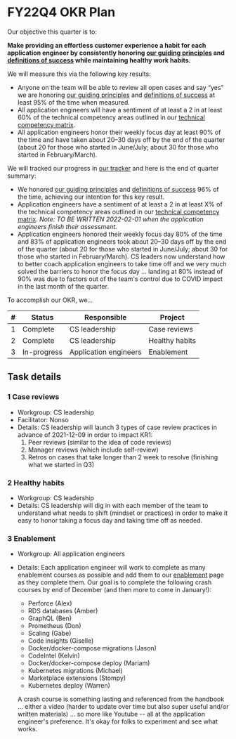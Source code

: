 # FY22Q4 OKR Plan

Our objective this quarter is to:

**Make providing an effortless customer experience a habit for each application engineer by consistently honoring [our guiding principles](index.md#guiding-principles) and [definitions of success](index.md#we-know-that-we-are-successful-when-we) while maintaining healthy work habits.**

We will measure this via the following key results:

- Anyone on the team will be able to review all open cases and say “yes” we are honoring [our guiding principles](index.md#guiding-principles) and [definitions of success](index.md#we-know-that-we-are-successful-when-we) at least 95% of the time when measured.
- All application engineers will have a sentiment of at least a 2 in at least 60% of the technical competency areas outlined in our [technical competency matrix](https://docs.google.com/spreadsheets/d/1npAo9c_yDGreh1KlUgG0qlG6nTNwW39sl4vTmAvwQu0/edit?usp=sharing).
- All application engineers honor their weekly focus day at least 90% of the time and have taken about 20–30 days off by the end of the quarter (about 20 for those who started in June/July; about 30 for those who started in February/March).

We will tracked our progress in [our tracker](https://docs.google.com/spreadsheets/d/1bXOm-oj9VyQwQtIvEfTI3ZRlDV2G5mDCTPBVporbQI8/edit?usp=sharing) and here is the end of quarter summary:

- We honored [our guiding principles](index.md#guiding-principles) and [definitions of success](index.md#we-know-that-we-are-successful-when-we) 96% of the time, achieving our intention for this key result.
- Application engineers have a sentiment of at least a 2 in at least X% of the technical competency areas outlined in our [technical competency matrix](https://docs.google.com/spreadsheets/d/1npAo9c_yDGreh1KlUgG0qlG6nTNwW39sl4vTmAvwQu0/edit?usp=sharing). *Note: TO BE WRITTEN 2022-02-01 when the application engineers finish their assessment.*
- Application engineers honored their weekly focus day 80% of the time and 83% of application engineers took about 20–30 days off by the end of the quarter (about 20 for those who started in June/July; about 30 for those who started in February/March). CS leaders now understand how to better coach application engineers to take time off and we very much solved the barriers to honor the focus day ... landing at 80% instead of 90% was due to factors out of the team's control due to COVID impact in the last month of the quarter.

To accomplish our OKR, we...


| #   | Status      | Responsible           | Project        |
| --- | ----------- | --------------------- | -------------- |
| 1   | Complete | CS leadership         | Case reviews   |
| 2   | Complete | CS leadership         | Healthy habits |
| 3   | In-progress | Application engineers | Enablement     |

## Task details

### 1 Case reviews

- Workgroup: CS leadership
- Facilitator: Nonso
- Details: CS leadership will launch 3 types of case review practices in advance of 2021-12-09 in order to impact KR1:
  1.  Peer reviews (similar to the idea of code reviews)
  2.  Manager reviews (which include self-review)
  3.  Retros on cases that take longer than 2 week to resolve (finishing what we started in Q3)

### 2 Healthy habits

- Workgroup: CS leadership
- Details: CS leadership will dig in with each member of the team to understand what needs to shift (mindset or practices) in order to make it easy to honor taking a focus day and taking time off as needed.

### 3 Enablement

- Workgroup: All application engineers
- Details: Each application engineer will work to complete as many enablement courses as possible and add them to our [enablement](../process/enablement/index.md) page as they complete them. Our goal is to complete the following crash courses by end of December (and then more to come in January!):

  - Perforce (Alex)
  - RDS databases (Amber)
  - GraphQL (Ben)
  - Prometheus (Don)
  - Scaling (Gabe)
  - Code insights (Giselle)
  - Docker/docker-compose migrations (Jason)
  - CodeIntel (Kelvin)
  - Docker/docker-compose deploy (Mariam)
  - Kubernetes migrations (Michael)
  - Marketplace extensions (Stompy)
  - Kubernetes deploy (Warren)

  A crash course is something lasting and referenced from the handbook ... either a video (harder to update over time but also super useful and/or written materials) ... so more like Youtube -- all at the application engineer's preference. It's okay for folks to experiment and see what works.
